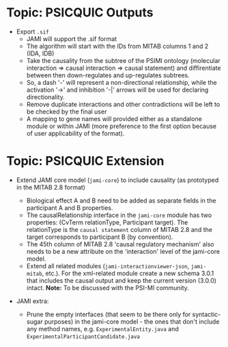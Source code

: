 # Topic: PSICQUIC Outputs

- Export `.sif`
  - JAMI will support the .sif format
  - The algorithm will start with the IDs from MITAB columns 1 and 2 (IDA, IDB)
  - Take the causality from the subtree of the PSIMI ontology (molecular interaction => causal interaction => causal statement) and 
  diffirentiate between then down-regulates and up-regulates subtrees.
  - So, a dash '-' will represent a non-directional relationship, while the activation '->' and inhibition '-|' arrows will be 
  used for declaring directionality.
  - Remove duplicate interactions and other contradictions will be left to be checked by the final user
  - A mapping to gene names will provided either as a standalone module or within JAMI (more preference to the first option 
  because of user applicability of the format).

# Topic: PSICQUIC Extension

- Extend JAMI core model (`jami-core`) to include causality (as prototyped in the MITAB 2.8 format)
  - Biological effect A and B need to be added as separate fields in the participant A and B properties.
  - The causalRelationship interface in the `jami-core` module has two properties: (CvTerm relationType, Participant target). The relationType is the `causal statement` column of MITAB 2.8 and the target corresponds to participant B (by convention).
  - The 45th column of MITAB 2.8 'causal regulatory mechanism' also needs to be a new attribute on the 'interaction' level of the jami-core model.
  - Extend all related modules (`jami-interactionviewer-json`, `jami-mitab`, etc.). For the xml-related module create a new schema 3.0.1 that includes the causal output and keep the current version (3.0.0) intact. **Note:** To be discussed with the PSI-MI community.

- JAMI extra:
  - Prune the empty interfaces (that seem to be there only for syntactic-sugar purposes) in the jami-core model - the ones that don't include any method names, e.g. `ExperimentalEntity.java` and `ExperimentalParticipantCandidate.java`
